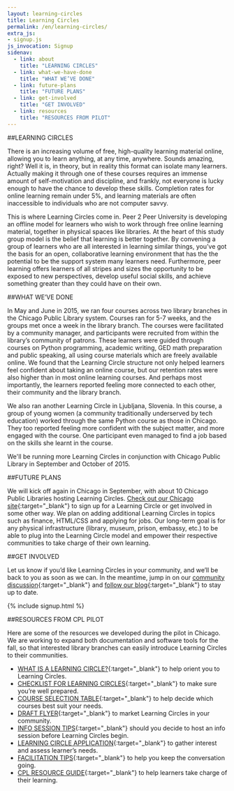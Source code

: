 ```yaml
---
layout: learning-circles
title: Learning Circles
permalink: /en/learning-circles/
extra_js:
- signup.js
js_invocation: Signup
sidenav:
  - link: about
    title: "LEARNING CIRCLES"
  - link: what-we-have-done
    title: "WHAT WE’VE DONE"
  - link: future-plans
    title: "FUTURE PLANS"
  - link: get-involved
    title: "GET INVOLVED"
  - link: resources
    title: "RESOURCES FROM PILOT"  
---
```

<div id="about"></div>

##LEARNING CIRCLES

There is an increasing volume of free, high-quality learning material online, allowing you to learn anything, at any time, anywhere. Sounds amazing, right? Well it is, in theory, but in reality this format can isolate many learners. Actually making it through one of these courses requires an immense amount of self-motivation and discipline, and frankly, not everyone is lucky enough to have the chance to develop these skills. Completion rates for online learning remain under 5%, and learning materials are often inaccessible to individuals who are not computer savvy.

This is where Learning Circles come in. Peer 2 Peer University is developing an offline model for learners who wish to work through free online learning material, together in physical spaces like libraries. At the heart of this study group model is the belief that learning is better together. By convening a group of learners who are all interested in learning similar things, you’ve got the basis for an open, collaborative learning environment that has the the potential to be the support system many learners need. Furthermore, peer learning offers learners of all stripes and sizes the opportunity to be exposed to new perspectives, develop useful social skills, and achieve something greater than they could have on their own.

<div id="what-we-have-done"></div>

##WHAT WE’VE DONE

In May and June in 2015, we ran four courses across two library branches in the Chicago Public Library system. 
Courses ran for 5-7 weeks, and the groups met once a week in the library branch. The courses were facilitated by a community manager, and participants were recruited from within the library’s community of patrons.  These learners were guided through courses on Python programming, academic writing, GED math preparation and public speaking, all using course materials which are freely available online. We found that the Learning Circle structure not only helped learners feel confident about taking an online course, but our retention rates were also higher than in most online learning courses. And perhaps most importantly, the learners reported feeling more connected to each other, their community and the library branch. 

We also ran another Learning Circle in Ljubljana, Slovenia. In this course, a group of young women (a community traditionally underserved by tech education) worked through the same Python course as those in Chicago. They too reported feeling more confident with the subject matter, and more engaged with the course. One participant even managed to find a job based on the skills she learnt in the course. 

We'll be running more Learning Circles in conjunction with Chicago Public Library in September and October of 2015.

<div id="future-plans"></div>

##FUTURE PLANS

We will kick off again in Chicago in September, with about 10 Chicago Public Libraries hosting Learning Circles. [Check out our Chicago site](http://chicago.p2pu.org){:target="_blank"} to sign up for a Learning Circle or get involved in some other way. We plan on adding additional Learning Circles in topics such as finance, HTML/CSS and applying for jobs. Our long-term goal is for any physical infrastructure (library, museum, prison, embassy, etc.)  to be able to plug into the Learning Circle model and empower their respective communities to take charge of their own learning.


<div id="get-involved"></div>

##GET INVOLVED

<a class="btn-link" data-toggle="modal" data-target="#signup-modal">Let us know</a> if you’d like Learning Circles in your community, and we’ll be back to you as soon as we can. In the meantime, jump in on our [community discussion](https://community.p2pu.org/c/libraries){:target="_blank"} and [follow our blog](https://community.p2pu.org/c/libraries){:target="_blank"} to stay up to date. 

{% include signup.html %}

<div id="resources"></div>

##RESOURCES FROM CPL PILOT

Here are some of the resources we developed during the pilot in Chicago. We are working to expand both documentation and software tools for the fall, so that interested library branches can easily introduce Learning Circles to their communities.

* [WHAT IS A LEARNING CIRCLE?](https://docs.google.com/document/d/1hPp3mTk_U3OwEyY42w4ZxhMWcrZeLhByibFJNzQ8nM0/edit){:target="_blank"} to help orient you to Learning Circles.
* [CHECKLIST FOR LEARNING CIRCLES](https://docs.google.com/document/d/17UnFpGzJ24oUcO26hxA2kEubGV4WfgsmweMKPlxIZ6M/edit){:target="_blank"} to make sure you’re well prepared.
* [COURSE SELECTION TABLE](https://docs.google.com/spreadsheets/d/1kDBPnuPsmMf078iMhl3Tpy-b8Q3_GObIB4FI6cMzPdk/edit){:target="_blank"} to help decide which courses best suit your needs.
* [DRAFT FLYER](https://docs.google.com/presentation/d/1DtvWNttaY97MHqRBRnbtoEa6Rr0V27x-bYmhFD3xylI/edit){:target="_blank"} to market Learning Circles in your community.
* [INFO SESSION TIPS](https://docs.google.com/document/d/1kPKmtokj8hgWmrwc2nCdjHAC0FDt3h8eGL7pt9RSqZs/edit){:target="_blank"} should you decide to host an info session before Learning Circles begin.
* [LEARNING CIRCLE APPLICATION](https://docs.google.com/document/d/1G3p_BRCQybSStPjfCftFF2c5aS3KzWco63A-z87gHMI/edit){:target="_blank"} to gather interest and assess learner’s needs.
* [FACILITATION TIPS](https://docs.google.com/document/d/1tls5PAKXIS0mc0jKMoobOUSd7y1xw9X--QC2tHQdMZk/edit){:target="_blank"} to help you keep the conversation going.
* [CPL RESOURCE GUIDE](https://docs.google.com/presentation/d/1gCnUIS1C3RNNQKLZzjj-XJwEoBz2ObkySHAXqeyg7pI/edit#slide=id.gb4a17f5f4_1_9){:target="_blank"} to help learners take charge of their learning.

